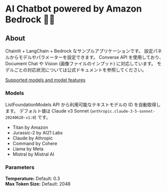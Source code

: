 # AI Chatbot powered by Amazon Bedrock 🚀🤖

## About
Chainlit + LangChain + Bedrock なサンプルアプリケーションです。
設定パネルからモデルやパラメーターを設定できます。
Converse API を使用しており、Document Chat や Vision (画像ファイルのインプット) に対応しています。
モデルごとの対応状況については公式ドキュメントを参照してください。

[Supported models and model features](https://docs.aws.amazon.com/bedrock/latest/userguide/conversation-inference.html#conversation-inference-supported-models-features)

### Models
ListFoundationModels API から利用可能なテキストモデルの ID を自動取得します。 
デフォルト値は Claude v3 Sonnet (`anthropic.claude-3-5-sonnet-20240620-v1:0`) です。

* Titan by Amazon
* Jurassic-2 by AI21 Labs
* Claude by Athropic
* Command by Cohere
* Llama by Meta
* Mistral by Mistral AI

### Parameters
**Temperature:** Default: 0.3  
**Max Token Size:** Default: 2048
